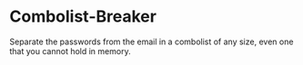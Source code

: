 # Combolist-Breaker
Separate the passwords from the email in a combolist of any size, even one that you cannot hold in memory.
